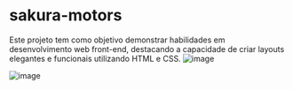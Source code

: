 # sakura-motors
Este projeto tem como objetivo demonstrar habilidades em desenvolvimento web front-end, destacando a capacidade de criar layouts elegantes e funcionais utilizando HTML e CSS.
![image](https://github.com/CesarMoretto/sakura-motors/assets/81265167/9e25974a-588f-4def-95ab-4763f3214ccf)

![image](https://github.com/CesarMoretto/sakura-motors/assets/81265167/c6200b0e-247c-49c9-a79d-b717a2440818)
